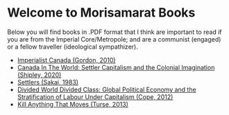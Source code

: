 # Welcome to Morisamarat Books

Below you will find books in .PDF format that I think are important to read if you are from the Imperial Core/Metropole; and are a communist (engaged) or a fellow traveller (ideological sympathizer).

* [Imperialist Canada (Gordon, 2010)](https://github.com/Morisamarat/books/blob/7d725034228de03d5e3661c87d03d7a718c4b67f/Todd%20Gordon%20-%20Imperialist%20Canada.pdf)
* [Canada In The World: Settler Capitalism and the Colonial Imagination (Shipley, 2020)](https://github.com/Morisamarat/books/blob/9b27fe7d34507ec425aa48a742ea5325a6865d92/Tyler%20A.%20Shipley%20-%20Canada%20in%20the%20World%20Settler%20Capitalism%20and%20the%20Colonial%20Imagination%20(2020).pdf)
* [Settlers (Sakai, 1983)](https://github.com/Morisamarat/books/blob/9b27fe7d34507ec425aa48a742ea5325a6865d92/J.%20Sakai%20-%20Settlers%20The%20Mythology%20of%20the%20White%20Proletariat%20from%20Mayflower%20to%20Modern%204th%20ED.pdf)
* [Divided World Divided Class: Global Political Economy and the Stratification of Labour Under Capitalism (Cope, 2012)](https://github.com/Morisamarat/books/blob/5d3ce57a60eb2cfbfd6d9174a4182390f14edbfa/Zak%20Cope%20-%20Divided%20World%20Divided%20Class%20Global%20Political%20Economy%20and%20the%20Stratification%20of%20Labour%20Under%20Capitalism%202nd%20ED.pdf)
* [Kill Anything That Moves (Turse, 2013)](https://github.com/Morisamarat/books/blob/8063dc2c2ae6f43edc859e8a10af221289a86f58/Nick%20Turse%20-%20Kill%20Anything%20That%20Moves_%20The%20Real%20American%20War%20in%20Vietnam-Picador%20USA%20(2013).pdf)
